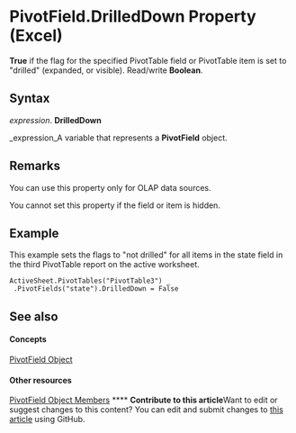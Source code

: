 
# PivotField.DrilledDown Property (Excel)

 **True** if the flag for the specified PivotTable field or PivotTable item is set to "drilled" (expanded, or visible). Read/write **Boolean**.


## Syntax

 _expression_. **DrilledDown**

 _expression_A variable that represents a  **PivotField** object.


## Remarks

You can use this property only for OLAP data sources.

You cannot set this property if the field or item is hidden.


## Example

This example sets the flags to "not drilled" for all items in the state field in the third PivotTable report on the active worksheet.


```
ActiveSheet.PivotTables("PivotTable3") _ 
 .PivotFields("state").DrilledDown = False
```


## See also


#### Concepts


 [PivotField Object](52784960-e2da-b43a-1e37-2d4dae61c6d8.md)
#### Other resources


 [PivotField Object Members](4a6ea12a-072c-a386-c855-7bf5f6eadd46.md)
****   **Contribute to this article**Want to edit or suggest changes to this content? You can edit and submit changes to  [this article](https://github.com/jhershey00/VBA_Excel_Test/OpenXMLCon/articles/6fb6ae8b-ce41-9343-316c-d26bb1ae9630.md) using GitHub.


